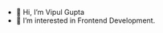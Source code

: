 - 👋 Hi, I’m Vipul Gupta
- 👀 I’m interested in Frontend Development.

<!---
vipul0425/vipul0425 is a ✨ special ✨ repository because its `README.md` (this file) appears on your GitHub profile.
You can click the Preview link to take a look at your changes.
--->
